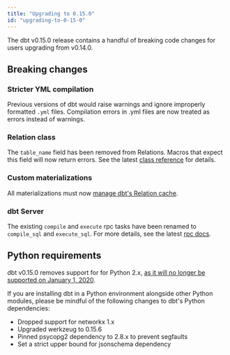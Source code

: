 ```yaml
---
title: "Upgrading to 0.15.0"
id: "upgrading-to-0-15-0"
---
```


The dbt v0.15.0 release contains a handful of breaking code changes for users upgrading from v0.14.0.

## Breaking changes

### Stricter YML compilation
 
Previous versions of dbt would raise warnings and ignore improperly formatted `.yml` files.
Compilation errors in .yml files are now treated as errors instead of warnings.

### Relation class

The `table_name` field has been removed from Relations. Macros that
expect this field will now return errors. See the latest 
[class reference](docs/class-reference#Relation) for details.

### Custom materializations

All materializations must now [manage dbt's Relation cache](creating-new-materializations#section-6-update-the-relation-cache).

### dbt Server

The existing `compile` and `execute` rpc tasks have been renamed to `compile_sql` and `execute_sql`.
For more details, see the latest [rpc docs](rpc).

## Python requirements

dbt v0.15.0 removes support for for Python 2.x, [as it will no longer be supported on January 1, 2020](https://www.python.org/dev/peps/pep-0373/).

If you are installing dbt in a Python environment alongside other Python modules,
please be mindful of the following changes to dbt's Python dependencies:

- Dropped support for networkx 1.x
- Upgraded werkzeug to 0.15.6
- Pinned psycopg2 dependency to 2.8.x to prevent segfaults
- Set a strict upper bound for jsonschema dependency
